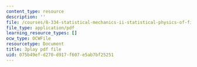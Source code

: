 ```yaml
---
content_type: resource
description: ''
file: /courses/8-334-statistical-mechanics-ii-statistical-physics-of-fields-spring-2014/075b49efd270d917f607e5ab7bf25251_eKVr-oKxMPg.pdf
file_type: application/pdf
learning_resource_types: []
ocw_type: OCWFile
resourcetype: Document
title: 3play pdf file
uid: 075b49ef-d270-d917-f607-e5ab7bf25251
---
```

